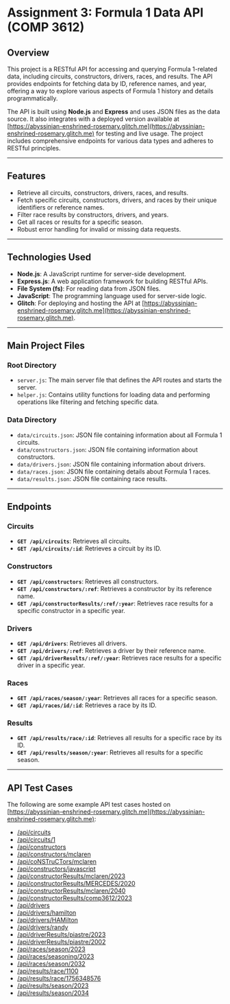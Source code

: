 # Assignment 3: Formula 1 Data API (COMP 3612)

## Overview
This project is a RESTful API for accessing and querying Formula 1-related data, including circuits, constructors, drivers, races, and results. The API provides endpoints for fetching data by ID, reference names, and year, offering a way to explore various aspects of Formula 1 history and details programmatically.

The API is built using **Node.js** and **Express** and uses JSON files as the data source. It also integrates with a deployed version available at [https://abyssinian-enshrined-rosemary.glitch.me](https://abyssinian-enshrined-rosemary.glitch.me) for testing and live usage. The project includes comprehensive endpoints for various data types and adheres to RESTful principles.

---

## Features
- Retrieve all circuits, constructors, drivers, races, and results.
- Fetch specific circuits, constructors, drivers, and races by their unique identifiers or reference names.
- Filter race results by constructors, drivers, and years.
- Get all races or results for a specific season.
- Robust error handling for invalid or missing data requests.

---

## Technologies Used
- **Node.js**: A JavaScript runtime for server-side development.
- **Express.js**: A web application framework for building RESTful APIs.
- **File System (fs)**: For reading data from JSON files.
- **JavaScript**: The programming language used for server-side logic.
- **Glitch**: For deploying and hosting the API at [https://abyssinian-enshrined-rosemary.glitch.me](https://abyssinian-enshrined-rosemary.glitch.me).

---

## Main Project Files

### **Root Directory**
- `server.js`: The main server file that defines the API routes and starts the server.
- `helper.js`: Contains utility functions for loading data and performing operations like filtering and fetching specific data.

### **Data Directory**
- `data/circuits.json`: JSON file containing information about all Formula 1 circuits.
- `data/constructors.json`: JSON file containing information about constructors.
- `data/drivers.json`: JSON file containing information about drivers.
- `data/races.json`: JSON file containing details about Formula 1 races.
- `data/results.json`: JSON file containing race results.

---

## Endpoints

### Circuits
- **`GET /api/circuits`**: Retrieves all circuits.
- **`GET /api/circuits/:id`**: Retrieves a circuit by its ID.

### Constructors
- **`GET /api/constructors`**: Retrieves all constructors.
- **`GET /api/constructors/:ref`**: Retrieves a constructor by its reference name.
- **`GET /api/constructorResults/:ref/:year`**: Retrieves race results for a specific constructor in a specific year.

### Drivers
- **`GET /api/drivers`**: Retrieves all drivers.
- **`GET /api/drivers/:ref`**: Retrieves a driver by their reference name.
- **`GET /api/driverResults/:ref/:year`**: Retrieves race results for a specific driver in a specific year.

### Races
- **`GET /api/races/season/:year`**: Retrieves all races for a specific season.
- **`GET /api/races/id/:id`**: Retrieves a race by its ID.

### Results
- **`GET /api/results/race/:id`**: Retrieves all results for a specific race by its ID.
- **`GET /api/results/season/:year`**: Retrieves all results for a specific season.

---

## API Test Cases
The following are some example API test cases hosted on [https://abyssinian-enshrined-rosemary.glitch.me](https://abyssinian-enshrined-rosemary.glitch.me):

- [/api/circuits](https://abyssinian-enshrined-rosemary.glitch.me/api/circuits)
- [/api/circuits/1](https://abyssinian-enshrined-rosemary.glitch.me/api/circuits/1)
- [/api/constructors](https://abyssinian-enshrined-rosemary.glitch.me/api/constructors)
- [/api/constructors/mclaren](https://abyssinian-enshrined-rosemary.glitch.me/api/constructors/mclaren)
- [/api/coNSTruCTors/mclaren](https://abyssinian-enshrined-rosemary.glitch.me/api/coNSTruCTors/mclaren)
- [/api/constructors/javascript](https://abyssinian-enshrined-rosemary.glitch.me/api/constructors/javascript)
- [/api/constructorResults/mclaren/2023](https://abyssinian-enshrined-rosemary.glitch.me/api/constructorResults/mclaren/2023)
- [/api/constructorResults/MERCEDES/2020](https://abyssinian-enshrined-rosemary.glitch.me/api/constructorResults/MERCEDES/2020)
- [/api/constructorResults/mclaren/2040](https://abyssinian-enshrined-rosemary.glitch.me/api/constructorResults/mclaren/2040)
- [/api/constructorResults/comp3612/2023](https://abyssinian-enshrined-rosemary.glitch.me/api/constructorResults/comp3612/2023)
- [/api/drivers](https://abyssinian-enshrined-rosemary.glitch.me/api/drivers)
- [/api/drivers/hamilton](https://abyssinian-enshrined-rosemary.glitch.me/api/drivers/hamilton)
- [/api/drivers/HAMilton](https://abyssinian-enshrined-rosemary.glitch.me/api/drivers/HAMilton)
- [/api/drivers/randy](https://abyssinian-enshrined-rosemary.glitch.me/api/drivers/randy)
- [/api/driverResults/piastre/2023](https://abyssinian-enshrined-rosemary.glitch.me/api/driverResults/piastre/2023)
- [/api/driverResults/piastre/2002](https://abyssinian-enshrined-rosemary.glitch.me/api/driverResults/piastre/2002)
- [/api/races/season/2023](https://abyssinian-enshrined-rosemary.glitch.me/api/races/season/2023)
- [/api/races/seasoning/2023](https://abyssinian-enshrined-rosemary.glitch.me/api/races/seasoning/2023)
- [/api/races/season/2032](https://abyssinian-enshrined-rosemary.glitch.me/api/races/season/2032)
- [/api/results/race/1100](https://abyssinian-enshrined-rosemary.glitch.me/api/results/race/1100)
- [/api/results/race/1756348576](https://abyssinian-enshrined-rosemary.glitch.me/api/results/race/1756348576)
- [/api/results/season/2023](https://abyssinian-enshrined-rosemary.glitch.me/api/results/season/2023)
- [/api/results/season/2034](https://abyssinian-enshrined-rosemary.glitch.me/api/results/season/2034)
